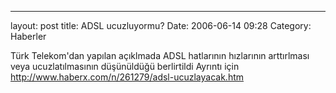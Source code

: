 ---
layout: post
title: ADSL ucuzluyormu?
Date: 2006-06-14 09:28
Category: Haberler

Türk Telekom'dan yapılan açıklmada ADSL hatlarının hızlarının
arttırlması veya ucuzlatılmasının düşünüldüğü berlirtildi Ayrıntı için
http://www.haberx.com/n/261279/adsl-ucuzlayacak.htm